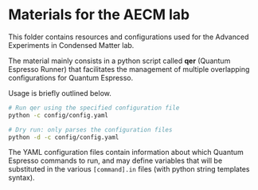 # Materials for the AECM lab

This folder contains resources and configurations used for the Advanced Experiments in Condensed Matter lab.

The material mainly consists in a python script called **qer** (Quantum Espresso Runner) that facilitates the management of multiple overlapping configurations for Quantum Espresso.

Usage is briefly outlined below.

```sh
# Run qer using the specified configuration file
python -c config/config.yaml

# Dry run: only parses the configuration files
python -d -c config/config.yaml

```

The YAML configuration files contain information about which Quantum Espresso commands to run, and may define variables that will be substituted in the various `[command].in` files (with python string templates syntax).
